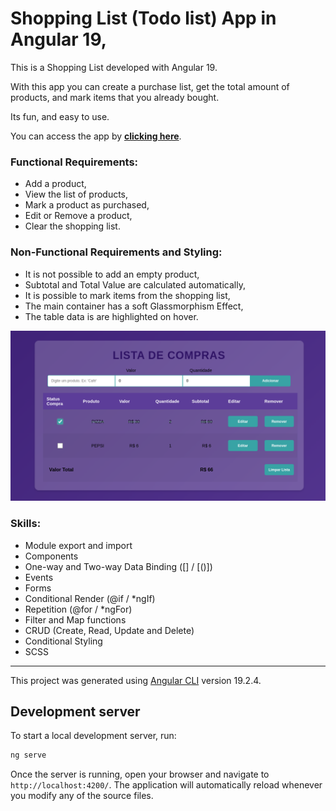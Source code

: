 # Shopping List (Todo list) App in Angular 19,

This is a Shopping List developed with Angular 19.

With this app you can create a purchase list, get the total amount of products, and mark items that you already bought.

Its fun, and easy to use.

You can access the app by <a href="https://shopping-list-eight-gamma.vercel.app/"><strong>clicking here</strong></a>.

### Functional Requirements:
- Add a product,
- View the list of products,
- Mark a product as purchased,
- Edit or Remove a product,
- Clear the shopping list.

### Non-Functional Requirements and Styling:
- It is not possible to add an empty product,
- Subtotal and Total Value are calculated automatically,
- It is possible to mark items from the shopping list,
- The main container has a soft Glassmorphism Effect,
- The table data is are highlighted on hover.

![screenshot](public/screenshot.png)

### Skills:
- Module export and import
- Components
- One-way and Two-way Data Binding ([] / [()])
- Events
- Forms
- Conditional Render (@if / *ngIf)
- Repetition (@for / *ngFor)
- Filter and Map functions
- CRUD (Create, Read, Update and Delete)
- Conditional Styling
- SCSS

---

This project was generated using [Angular CLI](https://github.com/angular/angular-cli) version 19.2.4.

## Development server

To start a local development server, run:

```bash
ng serve
```

Once the server is running, open your browser and navigate to `http://localhost:4200/`. The application will automatically reload whenever you modify any of the source files.
